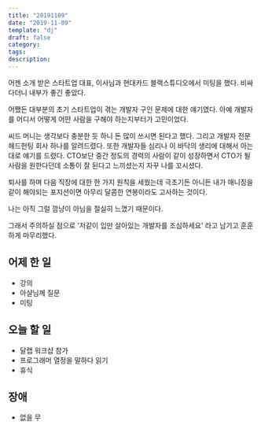```yaml
---
title: "20191109"
date: "2019-11-09"
template: "dj"
draft: false
category: 
tags:
description:
---
```


어젠 소개 받은 스타트업 대표, 이사님과 현대카드 블랙스튜디오에서
미팅을 했다. 비싸다더니 내부가 좋긴 좋았다.

어쨌든 대부분의 초기 스타트업이 겪는 개발자 구인 문제에 대한 얘기였다.
아예 개발자를 어디서 어떻게 어떤 사람을 구해야 하는지부터가 고민이었다.

씨드 머니는 생각보다 충분한 듯 하니 돈 많이 쓰시면 된다고 했다.
그리고 개발자 전문 헤드헌팅 회사 하나를 알려드렸다.
또한 개발자들 심리나 이 바닥의 생리에 대해서 아는 대로 얘기를 드렸다.
CTO보단 중간 정도의 경력의 사람이 같이 성장하면서 CTO가 될 사람을 원한다던데
소통이 잘 된다고 느끼셨는지 자꾸 나를 꼬시셨다.

퇴사를 하며 다음 직장에 대한 한 가지 원칙을 세웠는데 극초기든 아니든
내가 매니징을 같이 해야되는 포지션이면 아무리 달콤한 연봉이라도 고사하는 것이다.

나는 아직 그럴 깜냥이 아님을 절실히 느꼈기 때문이다.

그래서 주의하실 점으로
'저같이 입만 살아있는 개발자를 조심하세요' 라고 남기고 훈훈하게 마무리했다.

## 어제 한 일

* 강의
* 아샬님께 질문
* 미팅

## 오늘 할 일

* 달랩 워크샵 참가
* 프로그래머 열정을 말하다 읽기
* 휴식

## 장애

* 없을 무
